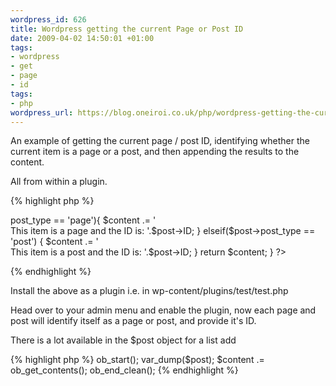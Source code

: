 ```yaml
--- 
wordpress_id: 626
title: Wordpress getting the current Page or Post ID
date: 2009-04-02 14:50:01 +01:00
tags: 
- wordpress
- get
- page
- id
tags: 
- php
wordpress_url: https://blog.oneiroi.co.uk/php/wordpress-getting-the-current-page-or-post-id
---
```

An example of getting the current page / post ID, identifying whether the current item is a page or a post, and then appending the results to the content.

All from within a plugin.


{% highlight php %}
<?PHP
/*
Plugin Name: Get Page / Post ID using a plugin by D.Busby Saiweb.co.uk
Plugin URI: https://blog.oneiroi.co.uk
Description: Identifies the current page/post and appends text to the content
Version: 0.1
Author: David Busby
Author URI: https://blog.oneiroi.co.uk
*/

//WP hooks start
add_filter('the_content', 'post_page');
//WP hooks end

function post_page($content){
    global $post; //wordpress post global object
    if($post->post_type == 'page'){
        $content .= '<br /> This item is a page and the ID is: '.$post->ID;
    } elseif($post->post_type == 'post') {
        $content .= '<br /> This item is a post and the ID is: '.$post->ID;
    }
    return $content;
}
?>
{% endhighlight %}

Install the above as a plugin i.e. in wp-content/plugins/test/test.php

Head over to your admin menu and enable the plugin, now each page and post will identify itself as a page or post, and provide it's ID.

There is a lot available in the $post object for a list add

{% highlight php %}
ob_start();
var_dump($post);
$content .= ob_get_contents();
ob_end_clean();
{% endhighlight %}

